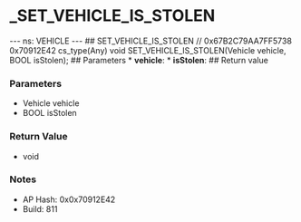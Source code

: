 # _SET_VEHICLE_IS_STOLEN

--- ns: VEHICLE --- ## SET_VEHICLE_IS_STOLEN  // 0x67B2C79AA7FF5738 0x70912E42 cs_type(Any) void SET_VEHICLE_IS_STOLEN(Vehicle vehicle, BOOL isStolen);  ## Parameters * **vehicle**: * **isStolen**:  ## Return value

### Parameters
* Vehicle vehicle
* BOOL isStolen

### Return Value
* void

### Notes
* AP Hash: 0x0x70912E42
* Build: 811

